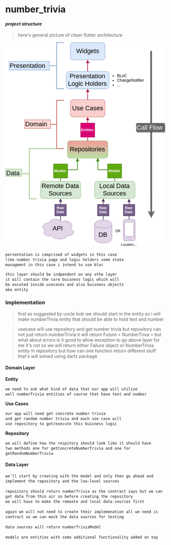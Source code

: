 # number_trivia

#### *project structure*
> here's general picture of clean flutter architecture

![](./pics/general_cleran_flutter_architecture.webp)

```
persentation is comprised of widgets in this case
like number trivia page and logic holders some state
managment in this case i intend to use bloc
```

```
this layer should be indpendent on any othe layer
it will contain the core buisness logic which will
be excuted inside usecases and also buisness objects
aka entity
```

### Implementation

> first as suggested by uncle bob we should start in the entity
so i will make numberTrivia entity that should be able to hold
text and number

> usecase will use repository and get number trivia but repository
can not just return numberTrivia it will return Future < NumberTriva >
but what about errors is it good to allow exception to go above layer
for me it's not so we will return either Failure object or NumberTrivia
entity in repository but how can one function return different stuff
that's will solved using dartz package

#### Domain Layer

**Entity**

```
we need to ask what kind of data that our app will utilize
well numberTrivia entities of course that have text and number
```

**Use Cases**

```
our app will need get concrete number trivia
and get random number trivia and each use case will
use repository to get/execute this buisness logic
```

**Repository**

```
we will define how the respitory should look like it should have
two methods one for getConcreteNumberTrivia and one for
getRandomNumberTrivia
```

#### Data Layer

```
we'll start by creating with the model and only then go ahead and implement the repository and the low-level sources

repository should return numberTrivia as the contract says but we can get data from thin air so before creating the repository
we will have to make the remoate and local data sources first

again we will not need to create their implemenation all we need is contract so we can mock the data sources for testing

data sources will return numberTriviaModel

models are entities with some additional functionality added on top
```